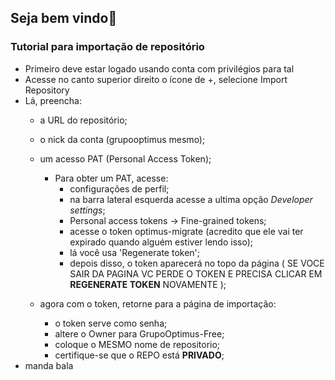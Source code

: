 ## Seja bem vindo👋




### Tutorial para importação de repositório


- Primeiro deve estar logado usando conta com privilégios para tal
- Acesse no canto superior direito o ícone de +, selecione Import Repository
- Lá, preencha:
  - a URL do repositório;
  - o nick da conta (grupooptimus mesmo);
  - um acesso PAT (Personal Access Token);
    - Para obter um PAT, acesse:
      - configurações de perfil;
      - na barra lateral esquerda acesse a ultima opção _Developer settings_;
      - Personal access tokens -> Fine-grained tokens;
      - acesse o token optimus-migrate (acredito que ele vai ter expirado quando alguém estiver lendo isso);
      - lá você usa 'Regenerate token';
      - depois disso, o token aparecerá no topo da página ( SE VOCE SAIR DA PAGINA VC PERDE O TOKEN E PRECISA CLICAR EM **REGENERATE TOKEN** NOVAMENTE );

   - agora com o token, retorne para a página de importação:
     - o token serve como senha;
     - altere o Owner para GrupoOptimus-Free;
     - coloque o MESMO nome de repositorio;
     - certifique-se que o REPO está **PRIVADO**;
- manda bala
